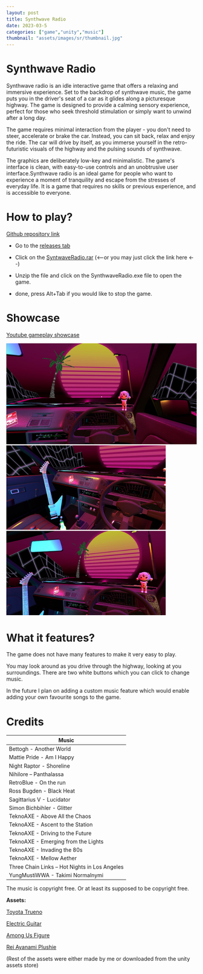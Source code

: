 ```yaml
---
layout: post
title: Synthwave Radio
date: 2023-03-5
categories: ["game","unity","music"]
thumbnail: "assets/images/sr/thumbnail.jpg"
---
```


# Synthwave Radio

Synthwave radio is an idle interactive game that offers a relaxing and immersive experience. Set to the backdrop of synthwave music, the game puts you in the driver's seat of a car as it glides along a picturesque highway. The game is designed to provide a calming sensory experience, perfect for those who seek threshold stimulation or simply want to unwind after a long day.

The game requires minimal interaction from the player - you don't need to steer, accelerate or brake the car. Instead, you can sit back, relax and enjoy the ride. The car will drive by itself, as you immerse yourself in the retro-futuristic visuals of the highway and the pulsing sounds of synthwave.

The graphics are deliberately low-key and minimalistic. The game's interface is clean, with easy-to-use controls and an unobtrusive user interface.Synthwave radio is an ideal game for people who want to experience a moment of tranquility and escape from the stresses of everyday life. It is a game that requires no skills or previous experience, and is accessible to everyone.

# How to play?

[Github repository link](https://github.com/machonaleks2/SynthwaveRadio)

- Go to the [releases tab](https://github.com/machonaleks2/SynthwaveRadio/releases/tag/Game)

- Click on the [SyntwaveRadio.rar](https://github.com/machonaleks2/SynthwaveRadio/releases/download/Game/SyntwaveRadio.rar) (<--or you may just click the link here <--)

- Unzip the file and click on the SynthwaveRadio.exe file to open the game.

- done, press Alt+Tab if you would like to stop the game.

# Showcase

[Youtube gameplay showcase](https://www.youtube.com/watch?v=AuQCYCjqsHU)

![cockpit front view](/assets/images/sr/sr1.jpg)
<img src="/assets/images/sr/sr2.jpg" width="422"/> <img src="/assets/images/sr/sr3.jpg" width="422"/> 

# What it features?

The game does not have many features to make it very easy to play. 

You may look around as you drive through the highway, looking at you surroundings. There are two white buttons which you can click to change music. 

In the future I plan on adding a custom music feature which would enable adding your own favourite songs to the game.

# Credits
|Music  |
|--|
|Bettogh - Another World | 
|Mattie Pride - Am I Happy|
|Night Raptor - Shoreline|
|Nihilore – Panthalassa|
|RetroBlue - On the run|
|Ross Bugden - Black Heat|
|Sagittarius V - Lucidator|
|Simon Bichbihler - Glitter|
|TeknoAXE - Above All the Chaos|
|TeknoAXE - Ascent to the Station|
|TeknoAXE - Driving to the Future|
|TeknoAXE - Emerging from the Lights|
|TeknoAXE - Invading the 80s|
|TeknoAXE - Mellow Aether|
|Three Chain Links – Hot Nights in Los Angeles|
|YungMustiWWA - Takimi Normalnymi|

The music is copyright free. Or at least its supposed to be copyright free.

**Assets:**

[Toyota Trueno](https://sketchfab.com/3d-models/toyota-ae86-sprinter-trueno-zenki-a5737bf3cc9b4179a6e5ebe173ff70d9)

[Electric Guitar](https://sketchfab.com/3d-models/electric-guitar-explorer-a7ffc570d3fe41c89b9dde195ab0faea)

[Among Us Figure](https://sketchfab.com/3d-models/among-us-jotaro-da5940db7bec41cb9e7d4633f8283bf5)

[Rei Ayanami Plushie](https://sketchfab.com/3d-models/rei-ayanami-plushie-0bda564e1d804c2f84950cec57db15d3)

(Rest of the assets were either made by me or downloaded from the unity assets store)